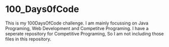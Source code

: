 # 100_Days0fCode

This is my 100DaysOfCode challenge. I am mainly focussing on Java Programing, Web Development and Competitve Programing. I have a seperate repository for Competitive Programing, So I am not including those files in this repository.
